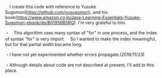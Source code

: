 　I create this code with reference to Yusuke Sugomori(https://github.com/yusugomori), and 
his book(https://www.amazon.co.jp/Java-Learning-Essentials-Yusuke-Sugomori-ebook/dp/B01956B5RQ).
I'm very grateful to him.

・　This algorithm uses many syntax of "for" in one process, and the index of syntax "for" is very import.
　So I wanted to make the index meaningful, but for that partial width became long.

・I have not yet experimented whether errors propagate.(2016/11/23)
 
・Although details about code are not described at present, I'll add to this place.
